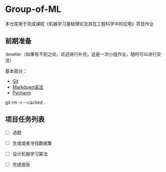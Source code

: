 # Group-of-ML

本仓库用于完成课程《机器学习基础理论及其在工程科学中的应用》项目作业



## 前期准备

:bowtie:（如果有不到之处，欢迎进行补充，这是一次小组作业，随时可以进行交流）

基本部分：

-  [Git](https://github.com/xxxxlc/Group-of-ML/blob/test/preparation/Git.md)
- [Markdown语法](https://github.com/xxxxlc/Group-of-ML/blob/test/preparation/Markdown语法.md)
- [Pycharm](https://github.com/xxxxlc/Group-of-ML/blob/test/preparation/Pycharm使用与安装.md)

git rm -r --cached .

## 项目任务列表

- [ ] 选题
- [ ] 生成或者寻找数据集
- [ ] 设计机器学习算法
- [ ] 完成报告






